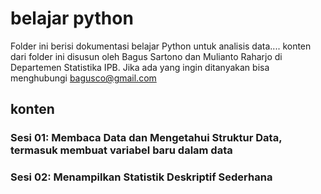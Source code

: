 # belajar python
Folder ini berisi dokumentasi belajar Python untuk analisis data.... konten dari folder ini disusun oleh Bagus Sartono dan Mulianto Raharjo di Departemen Statistika IPB.  Jika ada yang ingin ditanyakan bisa menghubungi bagusco@gmail.com

## konten
### Sesi 01: Membaca Data dan Mengetahui Struktur Data, termasuk membuat variabel baru dalam data
### Sesi 02: Menampilkan Statistik Deskriptif Sederhana
